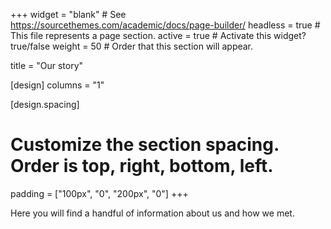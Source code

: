 +++
widget = "blank"  # See https://sourcethemes.com/academic/docs/page-builder/
headless = true  # This file represents a page section.
active = true  # Activate this widget? true/false
weight = 50  # Order that this section will appear.

title = "Our story"

[design]
  columns = "1"

[design.spacing]
  # Customize the section spacing. Order is top, right, bottom, left.
  padding = ["100px", "0", "200px", "0"]
+++

Here you will find a handful of information about us and how we met.
